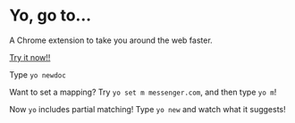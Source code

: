 # Yo, go to...

A Chrome extension to take you around the web faster.

[Try it now!!](https://chrome.google.com/webstore/detail/yo-go-to/bdackkedbkfacagmckknocfoidaboeag)

Type `yo newdoc`

Want to set a mapping? Try `yo set m messenger.com`, and then type `yo m`!

Now `yo` includes partial matching! Type `yo new` and watch what it suggests!
